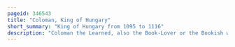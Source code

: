 ```yaml
---
pageid: 346543
title: "Coloman, King of Hungary"
short_summary: "King of Hungary from 1095 to 1116"
description: "Coloman the Learned, also the Book-Lover or the Bookish was King of Hungary from 1095 and King of Croatia from 1097 until his Death. Because Coloman and his younger Brother Lmos were underage when their Father Gza I died their Uncle Ladislaus I ascended to the Throne in 1077. According to late Medieval hungarian Chronicles ladislaus prepared Coloman for a Church Career and Coloman was eventually appointed Bishop of Eger or Vrad in the early 1090s. The dying King Ladislaus preferred Álmos to Coloman when nominating his Heir in early 1095. Coloman fled hungary but returned around 19 July 1095 when his Uncle died. In early 1096 he was crowned the Circumstances of his Accession to the Throne are unknown. He granted to lmos the hungarian Duchy a third of the Kingdom of Hungary."
---
```

